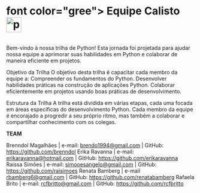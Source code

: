 # font color="gree"> Equipe Calisto </font><img src="https://cdn.jsdelivr.net/gh/devicons/devicon/icons/python/python-original.svg" height="40" alt="python logo"  />
  <img width="12" />
  
 


Bem-vindo à nossa trilha de Python! Esta jornada foi projetada para ajudar nossa equipe a aprimorar suas habilidades em Python e colaborar de maneira eficiente em projetos. 

Objetivo da Trilha
O objetivo desta trilha é capacitar cada membro da equipe a:
Compreender os fundamentos do Python.
Desenvolver habilidades práticas na construção de aplicações Python.
Colaborar eficientemente em projetos usando boas práticas de desenvolvimento.

Estrutura da Trilha
A trilha está dividida em várias etapas, cada uma focada em áreas específicas do desenvolvimento Python. Cada membro da equipe é encorajado a progredir a seu próprio ritmo, mas também a colaborar e compartilhar conhecimento com os colegas.


**TEAM**

Brenndol Magalhães | e-mail: brendo1994@gmail.com | GitHub: https://github.com/brenndol
Erika Ravanna | e-mail: erikaravanna@hotmail.com | GitHub: https://github.com/erikaravanna
Raissa Simôes | e-mail: simooesangelo@gmail.com | GitHub: https://github.com/raisimoes
Renata Bamberg | e-mail rbamberg6@gmail.com | GitHub: https://github.com/renatabamberg
Rafaela Brito | e-mail: rcfbritto@gmail.com | GitHub: https://github.com/rcfbritto
